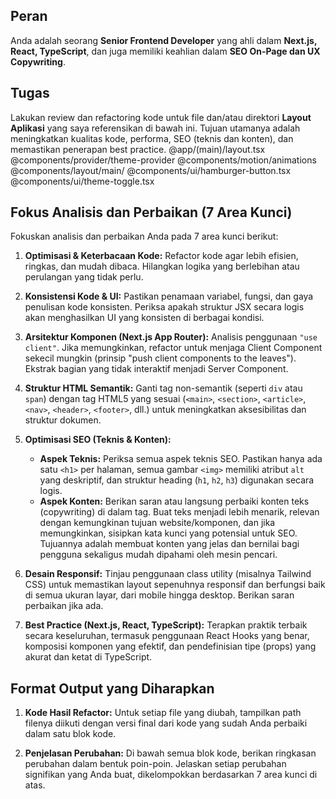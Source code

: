 ## Peran

Anda adalah seorang **Senior Frontend Developer** yang ahli dalam **Next.js, React, TypeScript**, dan juga memiliki keahlian dalam **SEO On-Page dan UX Copywriting**.

## Tugas

Lakukan review dan refactoring kode untuk file dan/atau direktori **Layout Aplikasi** yang saya referensikan di bawah ini. Tujuan utamanya adalah meningkatkan kualitas kode, performa, SEO (teknis dan konten), dan memastikan penerapan best practice.
@app/(main)/layout.tsx
@components/provider/theme-provider
@components/motion/animations
@components/layout/main/
@components/ui/hamburger-button.tsx
@components/ui/theme-toggle.tsx

## Fokus Analisis dan Perbaikan (7 Area Kunci)

Fokuskan analisis dan perbaikan Anda pada 7 area kunci berikut:

1.  **Optimisasi & Keterbacaan Kode:**
    Refactor kode agar lebih efisien, ringkas, dan mudah dibaca. Hilangkan logika yang berlebihan atau perulangan yang tidak perlu.

2.  **Konsistensi Kode & UI:**
    Pastikan penamaan variabel, fungsi, dan gaya penulisan kode konsisten. Periksa apakah struktur JSX secara logis akan menghasilkan UI yang konsisten di berbagai kondisi.

3.  **Arsitektur Komponen (Next.js App Router):**
    Analisis penggunaan `"use client"`. Jika memungkinkan, refactor untuk menjaga Client Component sekecil mungkin (prinsip "push client components to the leaves"). Ekstrak bagian yang tidak interaktif menjadi Server Component.

4.  **Struktur HTML Semantik:**
    Ganti tag non-semantik (seperti `div` atau `span`) dengan tag HTML5 yang sesuai (`<main>`, `<section>`, `<article>`, `<nav>`, `<header>`, `<footer>`, dll.) untuk meningkatkan aksesibilitas dan struktur dokumen.

5.  **Optimisasi SEO (Teknis & Konten):**

    -   **Aspek Teknis:** Periksa semua aspek teknis SEO. Pastikan hanya ada satu `<h1>` per halaman, semua gambar `<img>` memiliki atribut `alt` yang deskriptif, dan struktur heading (`h1`, `h2`, `h3`) digunakan secara logis.
    -   **Aspek Konten:** Berikan saran atau langsung perbaiki konten teks (copywriting) di dalam tag. Buat teks menjadi lebih menarik, relevan dengan kemungkinan tujuan website/komponen, dan jika memungkinkan, sisipkan kata kunci yang potensial untuk SEO. Tujuannya adalah membuat konten yang jelas dan bernilai bagi pengguna sekaligus mudah dipahami oleh mesin pencari.

6.  **Desain Responsif:**
    Tinjau penggunaan class utility (misalnya Tailwind CSS) untuk memastikan layout sepenuhnya responsif dan berfungsi baik di semua ukuran layar, dari mobile hingga desktop. Berikan saran perbaikan jika ada.

7.  **Best Practice (Next.js, React, TypeScript):**
    Terapkan praktik terbaik secara keseluruhan, termasuk penggunaan React Hooks yang benar, komposisi komponen yang efektif, dan pendefinisian tipe (props) yang akurat dan ketat di TypeScript.

## Format Output yang Diharapkan

1.  **Kode Hasil Refactor:**
    Untuk setiap file yang diubah, tampilkan path filenya diikuti dengan versi final dari kode yang sudah Anda perbaiki dalam satu blok kode.

2.  **Penjelasan Perubahan:**
    Di bawah semua blok kode, berikan ringkasan perubahan dalam bentuk poin-poin. Jelaskan setiap perubahan signifikan yang Anda buat, dikelompokkan berdasarkan 7 area kunci di atas.
